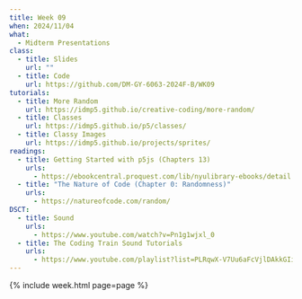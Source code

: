 ```yaml
---
title: Week 09
when: 2024/11/04
what:
  - Midterm Presentations
class:
  - title: Slides
    url: ""
  - title: Code
    url: https://github.com/DM-GY-6063-2024F-B/WK09
tutorials:
  - title: More Random
    url: https://idmp5.github.io/creative-coding/more-random/
  - title: Classes
    url: https://idmp5.github.io/p5/classes/
  - title: Classy Images
    url: https://idmp5.github.io/projects/sprites/
readings:
  - title: Getting Started with p5js (Chapters 13)
    urls:
      - https://ebookcentral.proquest.com/lib/nyulibrary-ebooks/detail.action?docID=4333728
  - title: "The Nature of Code (Chapter 0: Randomness)"
    urls:
      - https://natureofcode.com/random/
DSCT:
  - title: Sound
    urls:
      - https://www.youtube.com/watch?v=Pn1g1wjxl_0
  - title: The Coding Train Sound Tutorials
    urls:
      - https://www.youtube.com/playlist?list=PLRqwX-V7Uu6aFcVjlDAkkGIixw70s7jpW
---
```

{% include week.html page=page %}
